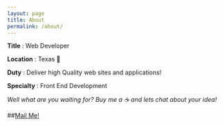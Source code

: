 ```yaml
---
layout: page
title: About
permalink: /about/
---
```


**Title** : Web Developer

**Location** : Texas :cactus:

**Duty** : Deliver high Quality web sites and applications!

**Specialty** : Front End Development

*Well what are you waiting for? Buy me a :coffee: and lets chat about your idea!*

##<a href="mailto:{{ site.email}}">Mail Me!</a>
